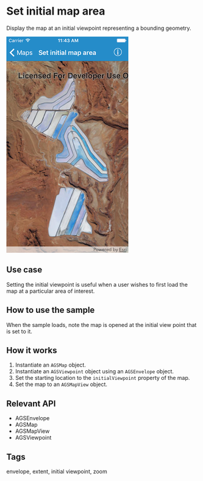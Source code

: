 # Set initial map area

Display the map at an initial viewpoint representing a bounding geometry.

![Image of set initial map area](set-initial-map-area.png)

## Use case

Setting the initial viewpoint is useful when a user wishes to first load the map at a particular area of interest.

## How to use the sample

When the sample loads, note the map is opened at the initial view point that is set to it.

## How it works

1. Instantiate an `AGSMap` object.
2. Instantiate an `AGSViewpoint` object using an `AGSEnvelope` object.
3. Set the starting location to the `initialViewpoint` property of the map.
4. Set the map to an `AGSMapView` object.

## Relevant API

* AGSEnvelope
* AGSMap
* AGSMapView
* AGSViewpoint

## Tags

envelope, extent, initial viewpoint, zoom
